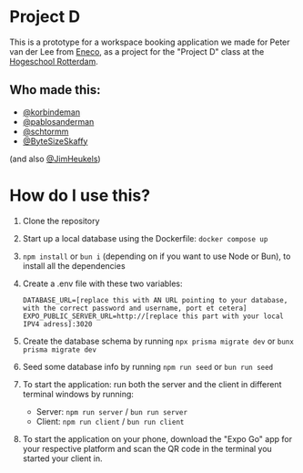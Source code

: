 # Project D
This is a prototype for a workspace booking application we made for Peter van der Lee from [Eneco](http://eneco.nl), as a project for the "Project D" class at the [Hogeschool Rotterdam](https://github.com/hogeschool).

## Who made this:
- [@korbindeman](https://github.com/korbindeman) 
- [@pablosanderman](https://github.com/pablosanderman)
- [@schtormm](https://github.com/schtormm)
- [@ByteSizeSkaffy](https://github.com/ByteSizeSkaffy)

(and also [@JimHeukels](https://github.com/JimHeukels))

# How do I use this?
1. Clone the repository
2. Start up a local database using the Dockerfile: ```docker compose up```
3. ```npm install``` or ```bun i``` (depending on if you want to use Node or Bun), to install all the dependencies
4. Create a .env file with these two variables: 

    ```
    DATABASE_URL=[replace this with AN URL pointing to your database, with the correct password and username, port et cetera]
    EXPO_PUBLIC_SERVER_URL=http://[replace this part with your local IPV4 adress]:3020
    ```
5. Create the database schema by running ```npx prisma migrate dev``` or ```bunx prisma migrate dev```
6. Seed some database info by running ```npm run seed``` or ```bun run seed```
7. To start the application: run both the server and the client in different terminal windows by running:
    - Server: ```npm run server``` / ```bun run server```
    - Client: ```npm run client``` / ```bun run client```
8. To start the application on your phone, download the "Expo Go" app for your respective platform and scan the QR code in the terminal you started your client in.
